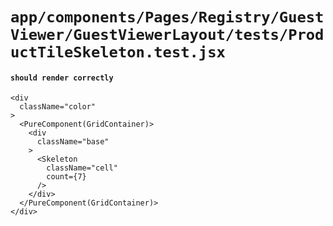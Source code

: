 # `app/components/Pages/Registry/GuestViewer/GuestViewerLayout/tests/ProductTileSkeleton.test.jsx`

#### `should render correctly`

```
<div
  className="color"
>
  <PureComponent(GridContainer)>
    <div
      className="base"
    >
      <Skeleton
        className="cell"
        count={7}
      />
    </div>
  </PureComponent(GridContainer)>
</div>
```

